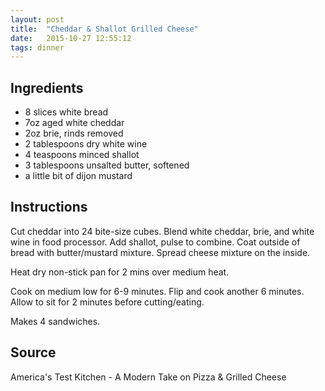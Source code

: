 ```yaml
---
layout: post
title:  "Cheddar & Shallot Grilled Cheese"
date:   2015-10-27 12:55:12
tags: dinner
---
```


Ingredients
-----------
- 8 slices white bread
- 7oz aged white cheddar
- 2oz brie, rinds removed
- 2 tablespoons dry white wine
- 4 teaspoons minced shallot
- 3 tablespoons unsalted butter, softened
- a little bit of dijon mustard

Instructions
------------
Cut cheddar into 24 bite-size cubes. Blend white cheddar, brie, and white wine
in food processor. Add shallot, pulse to combine. Coat outside of bread with
butter/mustard mixture.  Spread cheese mixture on the inside.

Heat dry non-stick pan for 2 mins over medium heat.

Cook on medium low for 6-9 minutes. Flip and cook another 6 minutes. Allow to
sit for 2 minutes before cutting/eating.

Makes 4 sandwiches.

Source
------
America's Test Kitchen - A Modern Take on Pizza & Grilled Cheese


